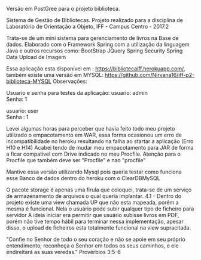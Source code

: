 Versão em PostGree para o projeto biblioteca.

Sistema de Gestão de Bibliotecas. Projeto realizado para a disciplina de Laboratório de Orientação a Objeto, IFF - Campus Centro - 2017.2

Trata-se de um mini sistema para gerenciamento de livros na Base de dados. Elaborado com o Framework Spring com a utilização da linguagem Java e outros recursos como: BootStrap JQuery Spring Security Spring Data Upload de Imagem

Essa aplicação esta disponível em : https://bibliotecaiff.herokuapp.com/, também existe uma versão em MYSQL: https://github.com/Nirvana16/iff-p2-biblioteca-MYSQL
Observações:

Usuario e senha para testes da aplicação: 
usuario: admin  
Senha: 1

usuario: user  
Senha : 1

Levei algumas horas para perceber que havia feito todo meu projeto utilizado o empacotamento em WAR, essa forma ocasionou um erro de incompatibilidade no heroku resultando na falha ao startar a aplicação (Erro H10 e H14) Acabei tendo de mudar meu empacotamento para JAR de forma a ficar compatível com Drive indicado no meu Procfile. Atenção para o Procfile que também deve ser "Procfile" e nao "procfile"

Mantive essa versão utilizando Mysql pois queria testar como funciona esse Banco de dados dentro do heroku com o ClearDBMySQL

O pacote storage é apenas uma firula que coloquei, trata-se de um serviço de armazenamento de arquivos o qual queria implantar. 4.1 - Dentro do projeto existe uma view chamada UP que não esta mapeada, porém a mesma é funcional. Nela o usuário pode subir qualquer tipo de ficheiro para servidor A ideia iniciar era permitir que usuário subisse livros em PDF, porém não tive tempo hábil para terminar nessa implementação, apesar disso, o upload de ficheiros esta totalmente funcional na view supracitada.

"Confie no Senhor de todo o seu coração e não se apoie em seu próprio entendimento; reconheça o Senhor em todos os seus caminhos, e ele endireitará as suas veredas." Provérbios 3:5-6
